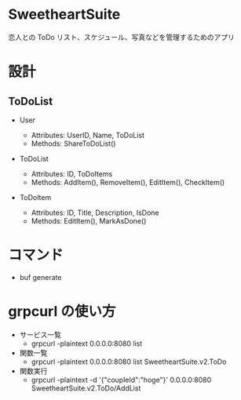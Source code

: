 # SweetheartSuite

恋人との ToDo リスト、スケジュール、写真などを管理するためのアプリ

# 設計

## ToDoList

- User

  - Attributes: UserID, Name, ToDoList
  - Methods: ShareToDoList()

- ToDoList

  - Attributes: ID, ToDoItems
  - Methods: AddItem(), RemoveItem(), EditItem(), CheckItem()

- ToDoItem
  - Attributes: ID, Title, Description, IsDone
  - Methods: EditItem(), MarkAsDone()

# コマンド

- buf generate

# grpcurl の使い方

- サービス一覧
  - grpcurl -plaintext 0.0.0.0:8080 list
- 関数一覧
  - grpcurl -plaintext 0.0.0.0:8080 list SweetheartSuite.v2.ToDo
- 関数実行
  - grpcurl -plaintext -d '{\"coupleId\":\"hoge\"}' 0.0.0.0:8080 SweetheartSuite.v2.ToDo/AddList
